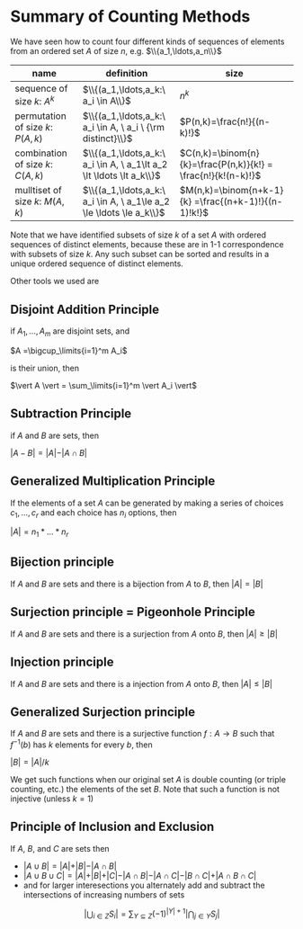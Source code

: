 # Summary of Counting Methods

We have seen how to count four different kinds of sequences of elements from an ordered set $A$  of size $n$, e.g. $\\{a_1,\ldots,a_n\\}$

| name | definition | size |
| --- | --- | --- |
| sequence of size $k$: $A^k$ | $\\{(a_1,\ldots,a_k:\ a_i \in A\\}$ | $n^k$ |
| permutation of size $k$: $P(A,k)$ | $\\{(a_1,\ldots,a_k:\ a_i \in A, \ a_i \ {\rm distinct}\\}$ | $P(n,k)=\frac{n!}{(n-k)!}$ |
| combination of size $k$: $C(A,k)$ | $\\{(a_1,\ldots,a_k:\ a_i \in A, \ a_1\lt a_2 \lt \ldots \lt a_k\\}$ | $C(n,k)=\binom{n}{k}=\frac{P(n,k)}{k!} = \frac{n!}{k!(n-k)!}$ |
| mulltiset of size $k$: $M(A,k)$ | $\\{(a_1,\ldots,a_k:\ a_i \in A, \ a_1\le a_2 \le \ldots \le a_k\\}$ | $M(n,k)=\binom{n+k-1}{k} =\frac{(n+k-1)!}{(n-1)!k!}$ |

Note that we have identified subsets of size $k$ of a set $A$ with ordered sequences of distinct elements, because these are in 1-1 correspondence with subsets of size $k$. Any such subset can be sorted and results in a unique ordered sequence of distinct elements.


Other tools we used are
## Disjoint Addition Principle
if $A_1,\ldots,A_m$ are disjoint sets, and 

$A =\bigcup_\limits{i=1}^m A_i$

is their union, then

$\vert A \vert = \sum_\limits{i=1}^m \vert A_i \vert$

## Subtraction Principle
if $A$ and $B$ are sets, then 

$\vert A - B \vert =\vert A\vert - \vert A\cap B\vert$

## Generalized Multiplication Principle
If the elements of a set $A$ can be generated by making a series of choices $c_1,\ldots,c_r$ and each choice has $n_i$ options,
then 

$\vert A\vert = n_1 * \ldots * n_r$


## Bijection principle
If $A$ and $B$ are sets and there is a bijection from $A$ to $B$, then 
$\vert A \vert = \vert B \vert$


## Surjection principle = Pigeonhole Principle
If $A$ and $B$ are sets and there is a surjection from $A$ onto $B$, then 
$\vert A \vert \ge \vert B \vert$

## Injection principle
If $A$ and $B$ are sets and there is a injection from $A$ onto $B$, then 
$\vert A \vert \le \vert B \vert$

## Generalized Surjection principle
If $A$ and $B$ are sets and there is a surjective function $f:A\rightarrow B$
such that $f^{-1}(b)$ has $k$ elements for every $b$, then

$\vert B \vert = \vert A \vert / k$

We get such functions when our original set $A$ is double counting (or triple counting, etc.)
the elements of the set $B$. Note that such a function is not injective (unless $k=1$)

## Principle of Inclusion and Exclusion
If $A$, $B$, and $C$ are sets then
* $\vert A \cup B \vert = \vert A \vert + \vert B \vert - \vert A\cap B \vert$
* $\vert A \cup B \cup C \vert = \vert A \vert + \vert B \vert+ \vert C \vert  - \vert A\cap B \vert - \vert A\cap C \vert - \vert B\cap C \vert + \vert A\cap B \cap C\vert$
* and for larger interesections you alternately add and subtract the intersections of increasing numbers of sets

$$\left \vert \bigcup_{i\in Z} S_i \right \vert 
= \sum_{Y \subseteq Z} (-1)^{\vert Y\vert+1} \left \vert \bigcap_{j\in Y} S_j\right \vert$$


  
